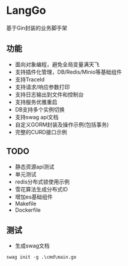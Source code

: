 # LangGo
基于Gin封装的业务脚手架

## 功能
* 面向对象编程，避免全局变量满天飞
* 支持插件化管理，DB/Redis/Minio等基础组件
* 支持TraceId
* 支持请求/响应参数打印
* 支持日志输出到文件和控制台
* 支持服务优雅重启
* DB支持多个实例切换
* 支持swag api文档
* 自定义GORM封装及操作示例(包括事务)
* 完整的CURD接口示例

## TODO
* 静态资源api测试
* 单元测试
* redis分布式锁使用示例
* 雪花算法生成分布式ID
* 增加es基础组件
* Makefile
* Dockerfile

## 测试
* 生成swag文档
```shell
swag init -g .\cmd\main.go
```